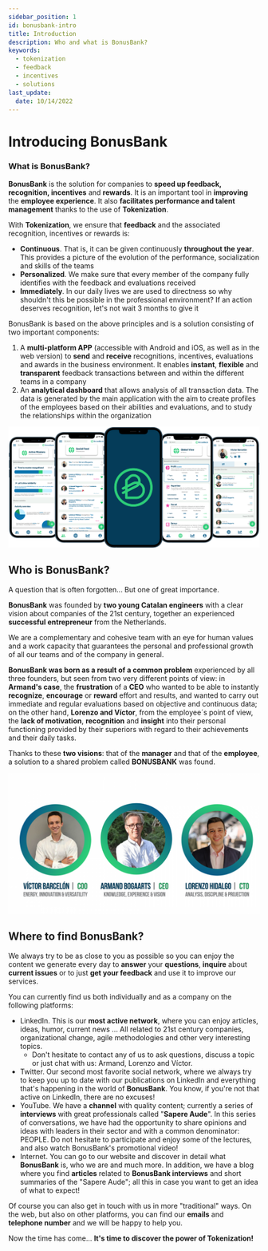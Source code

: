 ```yaml
---
sidebar_position: 1
id: bonusbank-intro
title: Introduction
description: Who and what is BonusBank?
keywords:
  - tokenization
  - feedback
  - incentives
  - solutions
last_update:
  date: 10/14/2022
---
```


# Introducing BonusBank

<h3> What is BonusBank? </h3>

**BonusBank** is the solution for companies to **speed up feedback, recognition, incentives** and **rewards**. It is an important tool in **improving** the **employee experience**. It also **facilitates performance and talent management** thanks to the use of **Tokenization**.

With **Tokenization**, we ensure that **feedback** and the associated recognition, incentives or rewards is:

- **Continuous**. That is, it can be given continuously **throughout the year**. This provides a picture of the evolution of the performance, socialization and skills of the teams
- **Personalized**. We make sure that every member of the company fully identifies with the feedback and evaluations received
- **Immediately**. In our daily lives we are used to directness so why shouldn't this be possible in the professional environment? If an action deserves recognition, let's not wait 3 months to give it

BonusBank is based on the above principles and is a solution consisting of two important components:

1. A **multi-platform APP** (accessible with Android and iOS, as well as in the web version) to **send** and **receive** recognitions, incentives, evaluations and awards in the business environment. It enables **instant**, **flexible** and **transparent** feedback transactions between and within the different teams in a company
2. An **analytical dashboard** that allows analysis of all transaction data. The data is generated by the main application with the aim to create profiles of the employees based on their abilities and evaluations, and to study the relationships within the organization

![BonusBank Overview](./img/bboverview-image.png)

## Who is BonusBank?

A question that is often forgotten... But one of great importance.

**BonusBank** was founded by **two young Catalan engineers** with a clear vision about companies of the 21st century, together an experienced **successful entrepreneur** from the Netherlands.

We are a complementary and cohesive team with an eye for human values ​​and a work capacity that guarantees the personal and professional growth of all our teams and of the company in general.

**BonusBank was born as a result of a common problem** experienced by all three founders, but seen from two very different points of view: in **Armand's case**, the **frustration** of a **CEO** who wanted to be able to instantly **recognize**, **encourage** or **reward** effort and results, and wanted to carry out immediate and regular evaluations based on objective and continuous data; on the other hand, **Lorenzo and Víctor**, from the employee´s point of view, the **lack of motivation**, **recognition** and **insight** into their personal functioning provided by their superiors with regard to their achievements and their daily tasks.

Thanks to these **two visions**: that of the **manager** and that of the **employee**, a solution to a shared problem called **BONUSBANK** was found.

![BonusBank Overview](./img/founders.png)

## Where to find BonusBank?

We always try to be as close to you as possible so you can enjoy the content we generate every day to **answer** your **questions**, **inquire** about **current issues** or to just **get your feedback** and use it to improve our services.

You can currently find us both individually and as a company on the following platforms:

- LinkedIn. This is our **most active network**, where you can enjoy articles, ideas, humor, current news ... All related to 21st century companies, organizational change, agile methodologies and other very interesting topics.
  - Don't hesitate to contact any of us to ask questions, discuss a topic or just chat with us: Armand, Lorenzo and Víctor.
- Twitter. Our second most favorite social network, where we always try to keep you up to date with our publications on LinkedIn and everything that's happening in the world of **BonusBank**. You know, if you're not that active on LinkedIn, there are no excuses!
- YouTube. We have a **channel** with quality content; currently a series of **interviews** with great professionals called "**Sapere Aude**". In this series of conversations, we have had the opportunity to share opinions and ideas with leaders in their sector and with a common denominator: PEOPLE. Do not hesitate to participate and enjoy some of the lectures, and also watch BonusBank's promotional video!
- Internet. You can go to our website and discover in detail what **BonusBank** is, who we are and much more. In addition, we have a blog where you find **articles** related to **BonusBank interviews** and short summaries of the "Sapere Aude"; all this in case you want to get an idea of ​​what to expect!

Of course you can also get in touch with us in more "traditional" ways. On the web, but also on other platforms, you can find our **emails** and **telephone number** and we will be happy to help you.

Now the time has come... **It's time to discover the power of Tokenization!**
